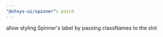 ```yaml
---
"@vhsys-ui/spinner": patch
---
```


allow styling Spinner's label by passing classNames to the slot
